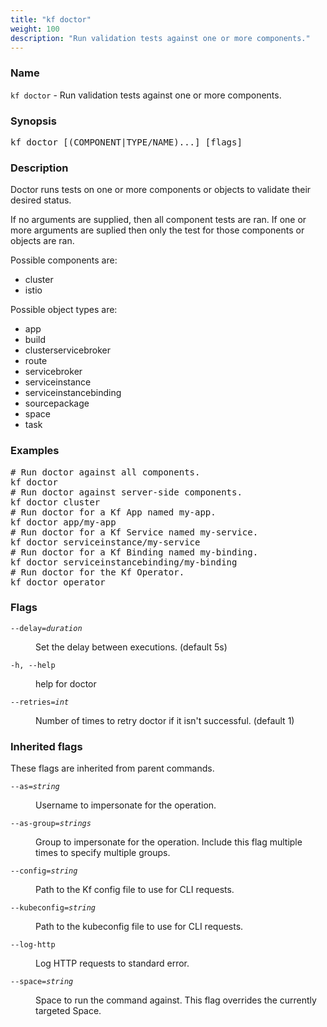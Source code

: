 ```yaml
---
title: "kf doctor"
weight: 100
description: "Run validation tests against one or more components."
---
```

### Name

<code translate="no">kf doctor</code> - Run validation tests against one or more components.

### Synopsis

<pre translate="no">kf doctor [(COMPONENT|TYPE/NAME)...] [flags]</pre>

### Description

Doctor runs tests on one or more components or objects to
validate their desired status.

If no arguments are supplied, then all component tests are ran.
If one or more arguments are suplied then only the test for those
components or objects are ran.

Possible components are:

* cluster
* istio

Possible object types are:

* app
* build
* clusterservicebroker
* route
* servicebroker
* serviceinstance
* serviceinstancebinding
* sourcepackage
* space
* task


### Examples

<pre translate="no">
# Run doctor against all components.
kf doctor
# Run doctor against server-side components.
kf doctor cluster
# Run doctor for a Kf App named my-app.
kf doctor app/my-app
# Run doctor for a Kf Service named my-service.
kf doctor serviceinstance/my-service
# Run doctor for a Kf Binding named my-binding.
kf doctor serviceinstancebinding/my-binding
# Run doctor for the Kf Operator.
kf doctor operator
</pre>

### Flags

<dl>
<dt><code translate="no">--delay=<var translate="no">duration</var></code></dt>
<dd><p>Set the delay between executions. (default 5s)</p>
</dd>
<dt><code translate="no">-h, --help</code></dt>
<dd><p>help for doctor</p>
</dd>
<dt><code translate="no">--retries=<var translate="no">int</var></code></dt>
<dd><p>Number of times to retry doctor if it isn't successful. (default 1)</p>
</dd>
</dl>


### Inherited flags

These flags are inherited from parent commands.

<dl>
<dt><code translate="no">--as=<var translate="no">string</var></code></dt>
<dd><p>Username to impersonate for the operation.</p>
</dd>
<dt><code translate="no">--as-group=<var translate="no">strings</var></code></dt>
<dd><p>Group to impersonate for the operation. Include this flag multiple times to specify multiple groups.</p>
</dd>
<dt><code translate="no">--config=<var translate="no">string</var></code></dt>
<dd><p>Path to the Kf config file to use for CLI requests.</p>
</dd>
<dt><code translate="no">--kubeconfig=<var translate="no">string</var></code></dt>
<dd><p>Path to the kubeconfig file to use for CLI requests.</p>
</dd>
<dt><code translate="no">--log-http</code></dt>
<dd><p>Log HTTP requests to standard error.</p>
</dd>
<dt><code translate="no">--space=<var translate="no">string</var></code></dt>
<dd><p>Space to run the command against. This flag overrides the currently targeted Space.</p>
</dd>
</dl>


